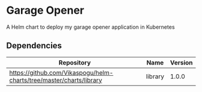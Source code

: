 Garage Opener
=========
A Helm chart to deploy my garage opener application in Kubernetes

## Dependencies

| Repository | Name | Version |
|------------|------|---------|
| https://github.com/Vikaspogu/helm-charts/tree/master/charts/library | library | 1.0.0 |